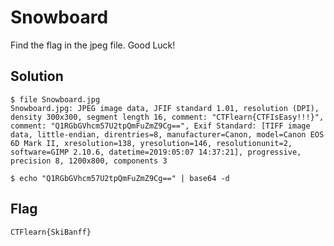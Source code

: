 # Snowboard 

Find the flag in the jpeg file. Good Luck!

## Solution

```
$ file Snowboard.jpg
Snowboard.jpg: JPEG image data, JFIF standard 1.01, resolution (DPI), density 300x300, segment length 16, comment: "CTFlearn{CTFIsEasy!!!}", comment: "Q1RGbGVhcm57U2tpQmFuZmZ9Cg==", Exif Standard: [TIFF image data, little-endian, direntries=8, manufacturer=Canon, model=Canon EOS 6D Mark II, xresolution=138, yresolution=146, resolutionunit=2, software=GIMP 2.10.6, datetime=2019:05:07 14:37:21], progressive, precision 8, 1200x800, components 3

$ echo "Q1RGbGVhcm57U2tpQmFuZmZ9Cg==" | base64 -d
```

## Flag
    CTFlearn{SkiBanff}